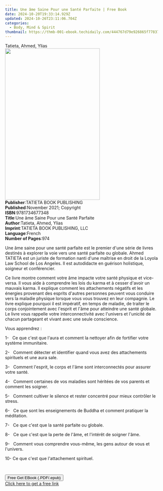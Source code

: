 ```yaml
---
title: Une âme Saine Pour une Santé Parfaite | Free Book
date: 2024-10-20T19:33:14.929Z
updated: 2024-10-26T23:11:06.704Z
categories:
  - Body, Mind & Spirit
thumbnail: https://thmb-001-ebook.techidaily.com/444767d79e926865f778379cbd7fbf8f0c29865cd9cb55577f715905c3fc29b6.jpg
---
```

<main id="book-container">
  <div class="flex flex-col">
    <div class="book-brief flex-1 py-6 px-4 sm:p-6 md:py-10 md:px-8">
      <!-- brief-->
      <div class="book-brief-main">Tatieta, Ahmed, Ylias</div>
    </div>
    <div
      class="book-meta-info flex-1 grid gap-4 col-start-1 col-end-3 row-start-1 sm:mb-6 sm:grid-cols-4 lg:gap-6 lg:col-start-2 lg:row-end-6 lg:row-span-6 lg:mb-0"
    >
      <div
        class="book-meta-info-left place-content-center mt-4 p-4 text-sm leading-6 col-start-2 col-span-2 dark:text-slate-400"
      >
        <img
          class="w-full h-500 object-cover rounded-lg sm:h-255 sm:col-span-2 lg:col-span-full"
          src="https://img-001-ebook.techidaily.com/a970af96708db4f420f979b55e3c378d3b6c0c8584bf6c9ad9f2528588ad15c8.jpg"
          alt=""
          width="312"
          height="500"
        />
      </div>
      <div
        class="book-meta-info-right mt-2 col-start-1 row-start-2 col-span-3 self-center"
      >
        <!-- meta data  -->
        <div class="flex flex-col px-4 md:px-8">
          <div class="flex-1">
            <strong>Publisher</strong>:<span class="px-2"
              >TATIETA BOOK PUBLISHING</span
            >
          </div>
          <div class="flex-1">
            <strong>Published</strong>:<span class="px-2"
              >November 2021; Copyright</span
            >
          </div>
          <div class="flex-1">
            <strong>ISBN</strong>:<span class="px-2">9781734677348</span>
          </div>
          <div class="flex-1">
            <strong>Title</strong>:<span class="px-2"
              >Une âme Saine Pour une Santé Parfaite</span
            >
          </div>
          <div class="flex-1">
            <strong>Author</strong>:<span class="px-2"
              >Tatieta, Ahmed, Ylias</span
            >
          </div>
          <div class="flex-1">
            <strong>Imprint</strong>:<span class="px-2"
              >TATIETA BOOK PUBLISHING, LLC</span
            >
          </div>
          <div class="flex-1">
            <strong>Language</strong>:<span class="px-2">French</span>
          </div>
          <div class="flex-1">
            <strong>Number of Pages</strong>:<span class="px-2">974</span>
          </div>
        </div>
      </div>
    </div>
    <div class="book-description flex-1 py-6 px-4 sm:p-6 md:py-10 md:px-8">
      <div class="book-description-main">
        <div accordion-content="" id="description">
          <p>
            Une âme saine pour une santé parfaite est le premier d'une série de
            livres destinés à explorer la voie vers une santé parfaite ou
            globale. Ahmed TATIETA est un juriste de formation nanti d'une
            maîtrise en droit de la Loyola Law School de Los Angeles. Il est
            autodidacte en guérison holistique, soigneur et conférencier.
          </p>
          <p>
            Ce livre montre comment votre âme impacte votre santé physique et
            vice-versa. Il vous aide à comprendre les lois du karma et à cesser
            d'avoir un mauvais karma. Il explique comment les attachements
            négatifs et les énergies provenant des esprits d'autres personnes
            peuvent vous conduire vers la maladie physique lorsque vous vous
            trouvez en leur compagnie. Le livre explique pourquoi il est
            impératif, en temps de maladie, de traiter le corps conjointement
            avec l'esprit et l'âme pour atteindre une santé globale. Le livre
            vous rappelle votre interconnectivité avec&nbsp;l'univers et
            l'unicité de chacun partageant et vivant avec une seule conscience.
          </p>
          <p>Vous apprendrez&nbsp;:</p>
          <p>
            1-&nbsp;&nbsp;&nbsp;Ce que c'est que l'aura et comment la nettoyer
            afin de fortifier votre système immunitaire.
          </p>
          <p>
            2-&nbsp;&nbsp;&nbsp;Comment détecter et identifier quand vous avez
            des attachements spirituels et une aura sale.
          </p>
          <p>
            3-&nbsp;&nbsp;&nbsp;Comment l'esprit, le corps et l'âme sont
            interconnectés pour assurer votre santé.
          </p>
          <p>
            4-&nbsp;&nbsp;&nbsp;Comment certaines de vos maladies sont héritées
            de vos parents et comment les soigner.
          </p>
          <p>
            5-&nbsp;&nbsp;&nbsp;Comment cultiver le silence et rester concentré
            pour mieux contrôler le stress.
          </p>
          <p>
            6-&nbsp;&nbsp;&nbsp;Ce que sont les enseignements de Buddha et
            comment pratiquer la méditation.
          </p>
          <p>
            7-&nbsp;&nbsp;&nbsp;Ce que c'est que la santé parfaite ou globale.
          </p>
          <p>
            8-&nbsp;&nbsp;&nbsp;Ce que c'est que la perte de l'âme, et l'intérêt
            de soigner l'âme.
          </p>
          <p>
            9-&nbsp;&nbsp;&nbsp;Comment vous comprendre vous-même, les gens
            autour de vous et l'univers.
          </p>
          <p>10-&nbsp;Ce que c'est que l'attachement spirituel.</p>
          <p>&nbsp;</p>
        </div>
        <div class="accordion-fader"></div>
      </div>
    </div>
    <div class="book-excerpts flex-1 py-6 px-4 sm:p-6 md:py-10 md:px-8"></div>
    <div
      class="book-about-author flex-1 py-6 px-4 sm:p-6 md:py-10 md:px-8"
    ></div>
    <div class="book-free-get flex-1 py-6 px-4 sm:p-6 md:py-10 md:px-8">
      <button
        id="btn-free-get"
        class="bg-blue-500 hover:bg-blue-700 text-white font-bold py-2 px-4 rounded"
      >
        Free Get EBook (.PDF/.epub)
      </button>
      <div id="countdown-display" class="px-2 text-lg mt-2"></div>
      <a
        id="free-link"
        class="hidden bg-blue-500 hover:bg-blue-700 text-white font-bold py-2 px-4 rounded"
        href="https://www.ebooks.com/en-us/book/210411419/une-me-saine-pour-une-sant-parfaite/tatieta-ahmed-ylias/"
        target="_blank"
        >Click here to get a free link</a
      >
    </div>
    <script>
      let countdownTime = 0;
      let countdownInterval = null;
      document
        .getElementById('btn-free-get')
        .addEventListener('click', startCountdown);
      function startCountdown() {
        countdownTime = new Date().getTime() + 60000 * 3;
        countdownInterval = setInterval(updateCountdown, 1000);
        document.getElementById('btn-free-get').disabled = true;
        document
          .getElementById('btn-free-get')
          .classList.add('bg-gray-500', 'cursor-not-allowed');
      }
      function updateCountdown() {
        let currentTime = new Date().getTime();
        let timeLeft = countdownTime - currentTime;
        let secondsLeft = Math.floor(timeLeft / 1000);
        document.getElementById('countdown-display').innerHTML =
          `Remaining time: ${secondsLeft} seconds.`;
        if (secondsLeft <= 0) {
          clearInterval(countdownInterval);
          document.getElementById('btn-free-get').classList.add('hidden');
          document.getElementById('free-link').classList.remove('hidden');
          document.getElementById('countdown-display').innerHTML = '';
        }
      }
    </script>
  </div>
</main>

<ins class="adsbygoogle"
      style="display:block"
      data-ad-client="ca-pub-7571918770474297"
      data-ad-slot="8358498916"
      data-ad-format="auto"
      data-full-width-responsive="true"></ins>
    